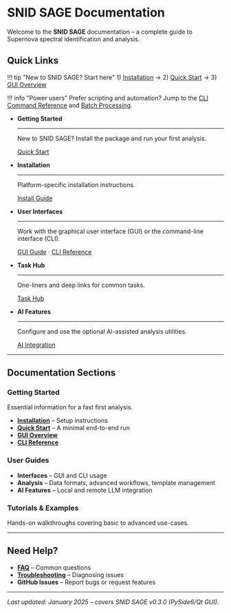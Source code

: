 # SNID SAGE Documentation

Welcome to the **SNID SAGE** documentation – a complete guide to Supernova spectral identification and analysis.

## Quick Links
 
!!! tip "New to SNID SAGE? Start here"
    1) [Installation](installation/installation.md) → 2) [Quick Start](quickstart/first-analysis.md) → 3) [GUI Overview](gui/interface-overview.md)
 
!!! info "Power users"
    Prefer scripting and automation? Jump to the [CLI Command Reference](cli/command-reference.md) and [Batch Processing](cli/batch-processing.md).

<div class="grid cards" markdown>

- **Getting Started**

  ---
  New to SNID SAGE? Install the package and run your first analysis.
  
  [Quick Start](quickstart/first-analysis.md)

- **Installation**

  ---
  Platform-specific installation instructions.
  
  [Install Guide](installation/installation.md)


- **User Interfaces**

  ---
  Work with the graphical user interface (GUI) or the command-line interface (CLI).
  
  [GUI Guide](gui/interface-overview.md) · [CLI Reference](cli/command-reference.md)

- **Task Hub**

  ---
  One-liners and deep links for common tasks.

  [Task Hub](task-hub.md)

- **AI Features**

  ---
  Configure and use the optional AI-assisted analysis utilities.
  
  [AI Integration](ai/overview.md)

</div>

---

## Documentation Sections

### Getting Started
Essential information for a fast first analysis.

- **[Installation](installation/installation.md)** – Setup instructions
- **[Quick Start](quickstart/first-analysis.md)** – A minimal end-to-end run
- **[GUI Overview](gui/interface-overview.md)**
- **[CLI Reference](cli/command-reference.md)**

### User Guides

- **Interfaces** – GUI and CLI usage
- **Analysis** – Data formats, advanced workflows, template management
- **AI Features** – Local and remote LLM integration

### Tutorials & Examples
Hands-on walkthroughs covering basic to advanced use-cases.

---

## Need Help?

- **[FAQ](reference/faq.md)** – Common questions
- **[Troubleshooting](reference/troubleshooting.md)** – Diagnosing issues
- **GitHub Issues** – Report bugs or request features

---

*Last updated: January 2025 – covers SNID SAGE v0.3.0 (PySide6/Qt GUI).* 